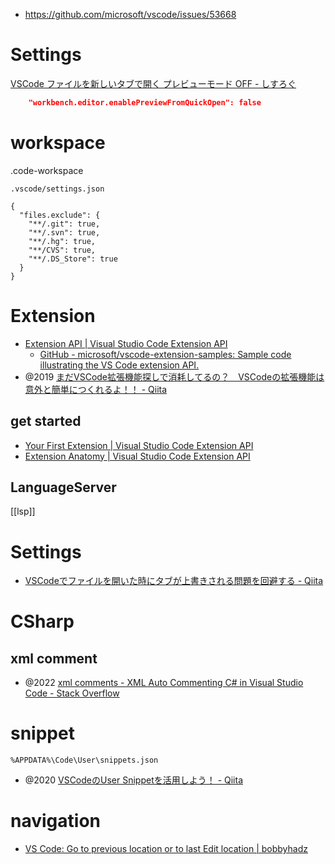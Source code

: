 - https://github.com/microsoft/vscode/issues/53668

# Settings

[VSCode ファイルを新しいタブで開く プレビューモード OFF - しすろぐ](https://syslog.life/2021/02/08/vscode-visualstudiocode-%E3%83%95%E3%82%A1%E3%82%A4%E3%83%AB-%E9%96%8B%E3%81%8F-%E3%83%97%E3%83%AC%E3%83%93%E3%83%A5%E3%83%BC%E3%83%A2%E3%83%BC%E3%83%89-%E3%83%95%E3%82%A1%E3%82%A4%E3%83%AB%E3%82%92/)

```json
    "workbench.editor.enablePreviewFromQuickOpen": false
```

# workspace

.code-workspace

`.vscode/settings.json`

```
{
  "files.exclude": {
    "**/.git": true,
    "**/.svn": true,
    "**/.hg": true,
    "**/CVS": true,
    "**/.DS_Store": true
  }
}
```

# Extension

- [Extension API | Visual Studio Code Extension API](https://code.visualstudio.com/api)
  - [GitHub - microsoft/vscode-extension-samples: Sample code illustrating the VS Code extension API.](https://github.com/microsoft/vscode-extension-samples)
- @2019 [まだVSCode拡張機能探しで消耗してるの？　VSCodeの拡張機能は意外と簡単につくれるよ！！ - Qiita](https://qiita.com/delmontz/items/abd075eacb1302fc184c)

## get started

- [Your First Extension | Visual Studio Code Extension API](https://code.visualstudio.com/api/get-started/your-first-extension)
- [Extension Anatomy | Visual Studio Code Extension API](https://code.visualstudio.com/api/get-started/extension-anatomy)

## LanguageServer

[[lsp]]

# Settings

- [VSCodeでファイルを開いた時にタブが上書きされる問題を回避する - Qiita](https://qiita.com/kgoto/items/265e3eb8a82778e33cfe)

# CSharp

## xml comment

- @2022 [xml comments - XML Auto Commenting C# in Visual Studio Code - Stack Overflow](https://stackoverflow.com/questions/34275209/xml-auto-commenting-c-sharp-in-visual-studio-code)

# snippet

`%APPDATA%\Code\User\snippets.json`

- @2020 [VSCodeのUser Snippetを活用しよう！ - Qiita](https://qiita.com/282Haniwa/items/82828c6a566e3e7e047d)

# navigation

- [VS Code: Go to previous location or to last Edit location | bobbyhadz](https://bobbyhadz.com/blog/vscode-go-to-last-edit-location)

